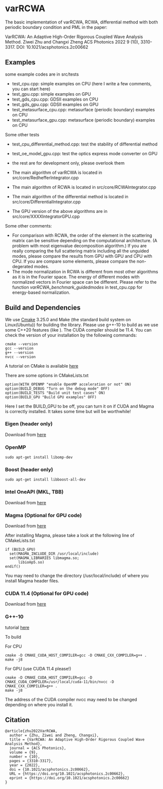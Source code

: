 # varRCWA

The basic implementation of varRCWA, RCWA, differential method with both periodic boundary condition and PML in the paper:

VarRCWA: An Adaptive High-Order Rigorous Coupled Wave Analysis Method. Ziwei Zhu and Changxi Zheng
ACS Photonics 2022 9 (10), 3310-3317. DOI: 10.1021/acsphotonics.2c00662

## Examples

some example codes are in src/tests

- test_cpu.cpp: simple examples on CPU (here I write a few comments, you can start here)
- test_gpu.cpp: simple examples on GPU
- test_gds_cpu.cpp: GDSII examples on CPU
- test_gds_gpu.cpp: GDSII examples on GPU
- test_metasurface_cpu.cpp: metasurface (periodic boundary) examples on CPU
- test_metasurface_gpu.cpp: metasurface (periodic boundary) examples on CPU

Some other tests
- test_cpu_differential_method.cpp: test the stability of differential method
- test_oe_model_gpu.cpp: test the optics express mode converter on GPU
- the rest are for development only, please overlook them

- The main algorithm of varRCWA is located in src/core/RedhefferIntegrator.cpp
- The main algorithm of RCWA is located in src/core/RCWAIntegrator.cpp
- The main algorithm of the differential method is located in src/core/DifferentialIntegrator.cpp
- The GPU version of the above algorithms are in src/core/XXXXIntegratorGPU.cpp

Some other comments:
- For comparison with RCWA, the order of the element in the scattering matrix can be sensitive depending on the computational architecture. (A problem with most eigenvalue decomposition algorithm.) If you are really comparing the full scattering matrix including all the unguided modes, please compare the results from GPU with GPU and CPU with CPU. If you are compare some elements, please compare the non-degerated modes.
- The mode normalization in RCWA is different from most other algorithms as it is in the Fourier space. The energy of different modes with normalized vectors in Fourier space can be different. Please refer to the function *varRCWA_benchmark_guidedmodes* in test_cpu.cpp for energy-based normalization.


## Build and Dependencies

We use [Cmake](https://cmake.org/download/) 3.25.0 and Make (the standard build system on Linux(Ubuntu)) for building the library. Please use g++-10 to build as we use some C++20 features (like <numbers>). The CUDA compiler should be 11.4. You can check the version of your installation by the following commands:

```
cmake --version
gcc --version
g++ --version
nvcc --version
```

A tutorial on CMake is available [here](https://cmake.org/cmake/help/latest/guide/tutorial/index.html)

There are some options in CMakeLists.txt
```
option(WITH_OPENMP "enable OpenMP acceleration or not" ON)
option(BUILD_DEBUG "Turn on the debug mode" OFF)
option(BUILD_TESTS "Build unit test cases" ON)
option(BUILD_GPU "Build GPU examples" OFF)
```

Here I set the BUILD_GPU to be off, you can turn it on if CUDA and Magma is correctly installed. It takes some time but will be worthwhile!

### Eigen (header only)

Download from [here](https://eigen.tuxfamily.org/index.php?title=Main_Page)

### OpenMP

```sudo apt-get install libomp-dev```


### Boost (header only)

```sudo apt-get install libboost-all-dev```

### Intel OneAPI (MKL, TBB)

Download from [here](https://www.intel.com/content/www/us/en/developer/tools/oneapi/base-toolkit-download.html)


### Magma (Optional for GPU code)

Download from [here](https://bitbucket.org/icl/magma/src/master/)

After installing Magma, please take a look at the following line of CMakeLists.txt
```
if (BUILD_GPU)
  set(MAGMA_INCLUDE_DIR /usr/local/include)
  set(MAGMA_LIBRARIES libmagma.so;
      libiomp5.so)
endif()
```
You may need to change the directory (/usr/local/include) of where you install Magma header files. 

### CUDA 11.4 (Optional for GPU code)

Download from [here](https://developer.nvidia.com/cuda-downloads)

### G++-10
tutorial [here](https://askubuntu.com/questions/1192955/how-to-install-g-10-on-ubuntu-18-04)


To build

For CPU
```
cmake -D CMAKE_CUDA_HOST_COMPILER=gcc -D CMAKE_CXX_COMPILER=g++ .
make -j8
```

For GPU (use CUDA 11.4 please!)

```
cmake -D CMAKE_CUDA_HOST_COMPILER=gcc -D CMAKE_CUDA_COMPILER=/usr/local/cuda-11/bin/nvcc -D CMAKE_CXX_COMPILER=g++ .
make -j8
```
The address of the CUDA compiler nvcc may need to be changed depending on where you install it. 

## Citation

```
@article{zhu2022VarRCWA,
  author = {Zhu, Ziwei and Zheng, Changxi},
  title = {VarRCWA: An Adaptive High-Order Rigorous Coupled Wave Analysis Method},
  journal = {ACS Photonics},
  volume = {9},
  number = {10},
  pages = {3310-3317},
  year = {2022},
  doi = {10.1021/acsphotonics.2c00662},
  URL = {https://doi.org/10.1021/acsphotonics.2c00662},
  eprint = {https://doi.org/10.1021/acsphotonics.2c00662}
}
```